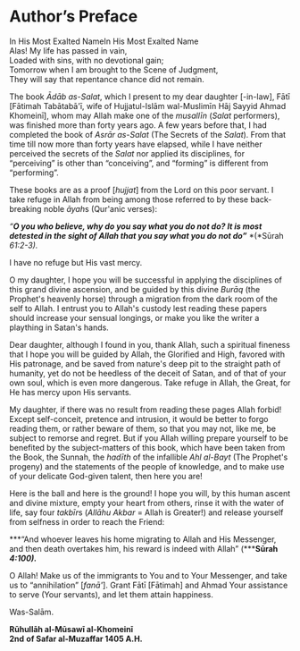 Author’s Preface
================

In His Most Exalted NameIn His Most Exalted Name  
 Alas! My life has passed in vain,  
 Loaded with sins, with no devotional gain;  
 Tomorrow when I am brought to the Scene of Judgment,  
 They will say that repentance chance did not remain.

The book *Ādāb as*-*Salat*, which I present to my dear daughter
[-in-law], Fātī [Fātimah Tabātabā'ī, wife of Hujjatul-Islām wal-Muslimīn
Hāj Sayyid Ahmad Khomeinī], whom may Allah make one of the *musallīn*
(*Salat* performers), was finished more than forty years ago. A few
years before that, I had completed the book of *Asrār as*-*Salat* (The
Secrets of the *Salat*). From that time till now more than forty years
have elapsed, while I have neither perceived the secrets of the *Salat*
nor applied its disciplines, for “perceiving” is other than
“conceiving”, and “forming” is different from “performing”.

These books are as a proof [*hujjat*] from the Lord on this poor
servant. I take refuge in Allah from being among those referred to by
these back-breaking noble *āyah*s (Qur'anic verses):

*“**O you who believe, why do you say what you do not do? It is most
detested in the sight of Allah that you say what you do not do”***
*(*Sūrah *61:2-3).*

I have no refuge but His vast mercy.

O my daughter, I hope you will be successful in applying the disciplines
of this grand divine ascension, and be guided by this divine *Burāq*
(the Prophet's heavenly horse) through a migration from the dark room of
the self to Allah. I entrust you to Allah's custody lest reading these
papers should increase your sensual longings, or make you like the
writer a plaything in Satan's hands.

Dear daughter, although I found in you, thank Allah, such a spiritual
fineness that I hope you will be guided by Allah, the Glorified and
High, favored with His patronage, and be saved from nature's deep pit to
the straight path of humanity, yet do not be heedless of the deceit of
Satan, and of that of your own soul, which is even more dangerous. Take
refuge in Allah, the Great, for He has mercy upon His servants.

My daughter, if there was no result from reading these pages Allah
forbid! Except self-conceit, pretence and intrusion, it would be better
to forgo reading them, or rather beware of them, so that you may not,
like me, be subject to remorse and regret. But if you Allah willing
prepare yourself to be benefited by the subject-matters of this book,
which have been taken from the Book, the Sunnah, the *hadīth* of the
infallible *Ahl* *al-Bayt* (The Prophet's progeny) and the statements of
the people of knowledge, and to make use of your delicate God-given
talent, then here you are!

Here is the ball and here is the ground! I hope you will, by this human
ascent and divine mixture, empty your heart from others, rinse it with
the water of life, say four *takbīr*s (*Allāhu* *Akbar* = Allah is
Greater!) and release yourself from selfness in order to reach the
Friend:

***“And whoever leaves his home migrating to Allah and His Messenger,
and then death overtakes him, his reward is indeed with Allah”
(*****Sūrah** ***4:100).***

O Allah! Make us of the immigrants to You and to Your Messenger, and
take us to “annihilation” [*fanā'*]. Grant Fātī [Fātimah] and Ahmad Your
assistance to serve (Your servants), and let them attain happiness.

Was-Salām.

**Rūhullāh al-Mūsawī al-Khomeinī**  
**2nd** **of Safar al-Muzaffar 1405 A.H.**


